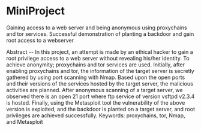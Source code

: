 # MiniProject
Gaining access to a web server and being anonymous using proxychains and tor services. Successful demonstration of planting a backdoor and gain root access to a webserver


Abstract -- In this project, an attempt is made by an ethical hacker to gain a root privilege access to a web server without revealing his/her identity. To achieve anonymity; proxychains and tor services are used. Initially, after enabling proxychains and tor, the information of the target server is secretly gathered by using port scanning with Nmap. Based upon the open ports and their versions of the services hosted by the target server, the malicious activities are planned. After anonymous scanning of a target server, we observed there is an open 21 port where ftp service of version vsftpd v2.3.4 is hosted. Finally, using the Metasploit tool the vulnerability of the above version is exploited, and the backdoor is planted on a target server, and root privileges are achieved successfully.
Keywords: proxychains, tor, Nmap, and Metasploit
